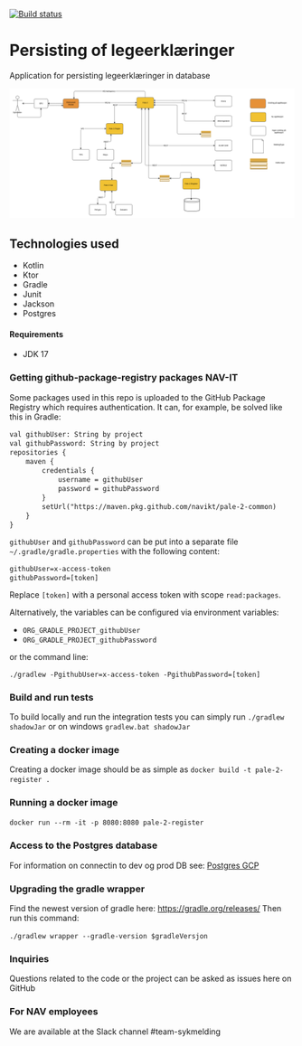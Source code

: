 [![Build status](https://github.com/navikt/pale-2-register/workflows/Deploy%20to%20dev%20and%20prod/badge.svg)](https://github.com/navikt/pale-2-register/workflows/Deploy%20to%20dev%20and%20prod/badge.svg)

# Persisting of legeerklæringer
Application for persisting legeerklæringer in database

<img src="./src/svg/flytdiagram.svg" alt="Image of the flow of the pale-2 application">


## Technologies used
* Kotlin
* Ktor
* Gradle
* Junit
* Jackson
* Postgres

#### Requirements

* JDK 17

### Getting github-package-registry packages NAV-IT
Some packages used in this repo is uploaded to the GitHub Package Registry which requires authentication. It can, for example, be solved like this in Gradle:
```
val githubUser: String by project
val githubPassword: String by project
repositories {
    maven {
        credentials {
            username = githubUser
            password = githubPassword
        }
        setUrl("https://maven.pkg.github.com/navikt/pale-2-common)
    }
}
```

`githubUser` and `githubPassword` can be put into a separate file `~/.gradle/gradle.properties` with the following content:

```                                                     
githubUser=x-access-token
githubPassword=[token]
```

Replace `[token]` with a personal access token with scope `read:packages`.

Alternatively, the variables can be configured via environment variables:

* `ORG_GRADLE_PROJECT_githubUser`
* `ORG_GRADLE_PROJECT_githubPassword`

or the command line:

```
./gradlew -PgithubUser=x-access-token -PgithubPassword=[token]
```

### Build and run tests
To build locally and run the integration tests you can simply run `./gradlew shadowJar` or on windows 
`gradlew.bat shadowJar`

### Creating a docker image
Creating a docker image should be as simple as `docker build -t pale-2-register .`

### Running a docker image
`docker run --rm -it -p 8080:8080 pale-2-register`

### Access to the Postgres database

For information on connectin to dev og prod DB see: [Postgres GCP](https://doc.nais.io/cli/commands/postgres/)

### Upgrading the gradle wrapper
Find the newest version of gradle here: https://gradle.org/releases/ Then run this command:

```./gradlew wrapper --gradle-version $gradleVersjon```

### Inquiries
Questions related to the code or the project can be asked as issues here on GitHub

### For NAV employees
We are available at the Slack channel #team-sykmelding